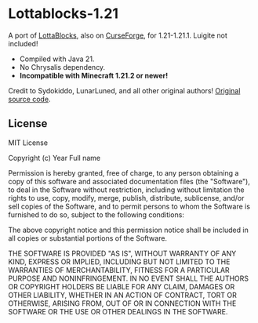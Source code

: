 # Lottablocks-1.21

A port of [LottaBlocks](https://modrinth.com/mod/lotta-blocks), also on [CurseForge](https://www.curseforge.com/minecraft/mc-mods/lotta-blocks), for 1.21-1.21.1. Luigite not included!

- Compiled with Java 21.
- No Chrysalis dependency.
- <b>Incompatible with Minecraft 1.21.2 or newer!</b>

Credit to Sydokiddo, LunarLuned, and all other original authors! [Original source code](https://github.com/LunarLuned/LottaBlocks).

## License

MIT License

Copyright (c) Year Full name

Permission is hereby granted, free of charge, to any person obtaining a copy of this software and associated documentation files (the "Software"), to deal in the Software without restriction, including without limitation the rights to use, copy, modify, merge, publish, distribute, sublicense, and/or sell copies of the Software, and to permit persons to whom the Software is furnished to do so, subject to the following conditions:

The above copyright notice and this permission notice shall be included in all copies or substantial portions of the Software.

THE SOFTWARE IS PROVIDED "AS IS", WITHOUT WARRANTY OF ANY KIND, EXPRESS OR IMPLIED, INCLUDING BUT NOT LIMITED TO THE WARRANTIES OF MERCHANTABILITY, FITNESS FOR A PARTICULAR PURPOSE AND NONINFRINGEMENT. IN NO EVENT SHALL THE AUTHORS OR COPYRIGHT HOLDERS BE LIABLE FOR ANY CLAIM, DAMAGES OR OTHER LIABILITY, WHETHER IN AN ACTION OF CONTRACT, TORT OR OTHERWISE, ARISING FROM, OUT OF OR IN CONNECTION WITH THE SOFTWARE OR THE USE OR OTHER DEALINGS IN THE SOFTWARE.